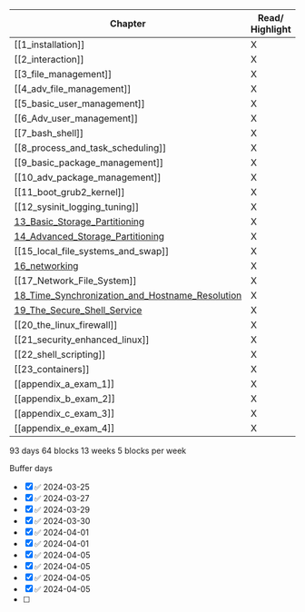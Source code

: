 
| Chapter                                                                                               | Read/ Highlight | 1 (2 days) | 2 (1 day) | 3 (1 day) |
| ----------------------------------------------------------------------------------------------------- | --------------- | ---------- | --------- | --------- |
| [[1_installation]]                                                                                    | X               | X          | X         | X         |
| [[2_interaction]]                                                                                     | X               | X          | X         | X         |
| [[3_file_management]]                                                                                 | X               | X          | X         | X         |
| [[4_adv_file_management]]                                                                             | X               | X          | X         |           |
| [[5_basic_user_management]]                                                                           | X               | X          | X         |           |
| [[6_Adv_user_management]]                                                                             | X               | X          | X         |           |
| [[7_bash_shell]]                                                                                      | X               | X          |           |           |
| [[8_process_and_task_scheduling]]                                                                     | X               | X          |           |           |
| [[9_basic_package_management]]                                                                        | X               | X          |           |           |
| [[10_adv_package_management]]                                                                         | X               | X          |           |           |
| [[11_boot_grub2_kernel]]                                                                              | X               | X          |           |           |
| [[12_sysinit_logging_tuning]]                                                                         | X               |            |           |           |
| [13_Basic_Storage_Partitioning](13_Basic_Storage_Partitioning.md)                                     | X               |            |           |           |
| [14_Advanced_Storage_Partitioning](14_Advanced_Storage_Partitioning.md)                               | X               |            |           |           |
| [[15_local_file_systems_and_swap]]                                                                    | X               |            |           |           |
| [16_networking](16_networking.md)                                                                     | X               |            |           |           |
| [[17_Network_File_System]]                                                                            | X               |            |           |           |
| [18_Time_Synchronization_and_Hostname_Resolution](18_Time_Synchronization_and_Hostname_Resolution.md) | X               |            |           |           |
| [19_The_Secure_Shell_Service](19_The_Secure_Shell_Service.md)                                         | X               |            |           |           |
| [[20_the_linux_firewall]]                                                                             | X               |            |           |           |
| [[21_security_enhanced_linux]]                                                                        | X               |            |           |           |
| [[22_shell_scripting]]                                                                                | X               |            |           |           |
| [[23_containers]]                                                                                     | X               |            |           |           |
| [[appendix_a_exam_1]]                                                                                 | X               |            |           |           |
| [[appendix_b_exam_2]]                                                                                 | X               |            |           |           |
| [[appendix_c_exam_3]]                                                                                 | X               |            |           |           |
| [[appendix_e_exam_4]]                                                                                 | X               |            |           |           |
93 days 64 blocks
13 weeks 
5 blocks per week

Buffer days 
- [x]  ✅ 2024-03-25
- [x]  ✅ 2024-03-27
- [x]  ✅ 2024-03-29
- [x]  ✅ 2024-03-30
- [x]  ✅ 2024-04-01
- [x]  ✅ 2024-04-01
- [x]  ✅ 2024-04-05
- [x]  ✅ 2024-04-05
- [x]  ✅ 2024-04-05
- [x]  ✅ 2024-04-05
- [ ] 